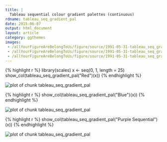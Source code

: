 ```yaml
---
title: |
  Tableau sequential colour gradient palettes (continuous)
rdname: tableau_seq_gradient_pal
date: 2015-06-07
output: html_document
layout: article
category: ggthemes
images:
 - /allYourFigureAreBelongToUs/figure/source/1991-05-31-tableau_seq_gradient_pal/tableau_seq_gradient_pal-1.png
 - /allYourFigureAreBelongToUs/figure/source/1991-05-31-tableau_seq_gradient_pal/tableau_seq_gradient_pal-2.png
 - /allYourFigureAreBelongToUs/figure/source/1991-05-31-tableau_seq_gradient_pal/tableau_seq_gradient_pal-3.png
---
```





{% highlight r %}
library(scales)
x <- seq(0, 1, length = 25)
show_col(tableau_seq_gradient_pal("Red")(x))
{% endhighlight %}

![plot of chunk tableau_seq_gradient_pal](/allYourFigureAreBelongToUs/figure/source/1991-05-31-tableau_seq_gradient_pal/tableau_seq_gradient_pal-1.png) 

{% highlight r %}
show_col(tableau_seq_gradient_pal("Blue")(x))
{% endhighlight %}

![plot of chunk tableau_seq_gradient_pal](/allYourFigureAreBelongToUs/figure/source/1991-05-31-tableau_seq_gradient_pal/tableau_seq_gradient_pal-2.png) 

{% highlight r %}
show_col(tableau_seq_gradient_pal("Purple Sequential")(x))
{% endhighlight %}

![plot of chunk tableau_seq_gradient_pal](/allYourFigureAreBelongToUs/figure/source/1991-05-31-tableau_seq_gradient_pal/tableau_seq_gradient_pal-3.png) 